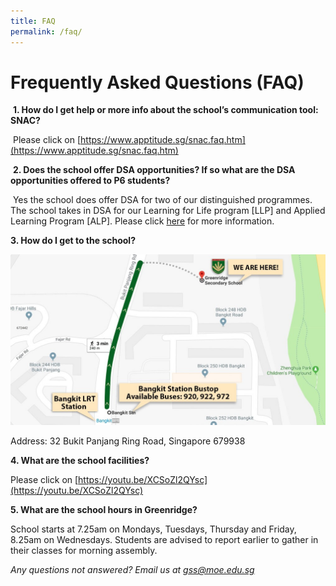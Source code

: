 ```yaml
---
title: FAQ
permalink: /faq/
---
```

# **Frequently Asked Questions (FAQ)**

  
 **1\. How do I get help or more info about the school’s communication tool: SNAC?**  
  
 Please click on [https://www.apptitude.sg/snac.faq.htm](https://www.apptitude.sg/snac.faq.htm)  
  
  
 **2\. Does the school offer DSA opportunities? If so what are the DSA opportunities offered to P6 students?**  
  
 Yes the school does offer DSA for two of our distinguished programmes. The school takes in DSA for our Learning for Life program \[LLP\] and Applied Learning Program \[ALP\]. Please click [here](https://greenridgesec.moe.edu.sg/admission/dsa) for more information.  
  
  
**3\. How do I get to the school?**

![](/images/GSS_Directions.jpg)

Address: 32 Bukit Panjang Ring Road, Singapore 679938  
  
  
**4\. What are the school facilities?**  
  
Please click on [https://youtu.be/XCSoZl2QYsc](https://youtu.be/XCSoZl2QYsc)  
  
  
**5\. What are the school hours in Greenridge?**  
  
School starts at 7.25am on Mondays, Tuesdays, Thursday and Friday, 8.25am on Wednesdays. Students are advised to report earlier to gather in their classes for morning assembly.  
  
  
  
_Any questions not answered? Email us at [gss@moe.edu.sg](mailto:gss@moe.edu.sg)_